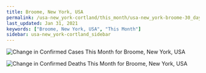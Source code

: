 ```yaml
---
title: Broome, New York, USA
permalink: /usa-new_york-cortland/this_month/usa-new_york-broome-30_days.html
last_updated: Jan 31, 2021
keywords: ["Broome, New York, USA", "This Month"]
sidebar: usa-new_york-cortland_sidebar
---
```


![Change in Confirmed Cases This Month for Broome, New York, USA](/covid_tracker/images/graphs/usa-new_york-broome-delta_confirmed-30_days_graph.png)

![Change in Confirmed Deaths This Month for Broome, New York, USA](/covid_tracker/images/graphs/usa-new_york-broome-delta_deaths-30_days_graph.png)
